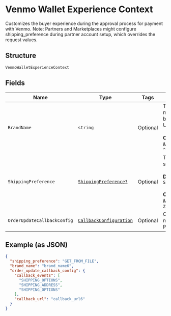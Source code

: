 
# Venmo Wallet Experience Context

Customizes the buyer experience during the approval process for payment with Venmo. Note: Partners and Marketplaces might configure shipping_preference during partner account setup, which overrides the request values.

## Structure

`VenmoWalletExperienceContext`

## Fields

| Name | Type | Tags | Description |
|  --- | --- | --- | --- |
| `BrandName` | `string` | Optional | The business name of the merchant. The pattern is defined by an external party and supports Unicode.<br><br>**Constraints**: *Minimum Length*: `1`, *Maximum Length*: `127`, *Pattern*: `^.*$` |
| `ShippingPreference` | [`ShippingPreference?`](../../doc/models/shipping-preference.md) | Optional | The location from which the shipping address is derived.<br><br>**Default**: `ShippingPreference.GET_FROM_FILE`<br><br>**Constraints**: *Minimum Length*: `1`, *Maximum Length*: `24`, *Pattern*: `^[A-Z_]+$` |
| `OrderUpdateCallbackConfig` | [`CallbackConfiguration`](../../doc/models/callback-configuration.md) | Optional | CallBack Configuration that the merchant can provide to PayPal/Venmo. |

## Example (as JSON)

```json
{
  "shipping_preference": "GET_FROM_FILE",
  "brand_name": "brand_name6",
  "order_update_callback_config": {
    "callback_events": [
      "SHIPPING_OPTIONS",
      "SHIPPING_ADDRESS",
      "SHIPPING_OPTIONS"
    ],
    "callback_url": "callback_url6"
  }
}
```

